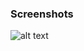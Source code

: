 ### Screenshots

![alt text](https://github.com/andreiseverin/WeaponMod-guns-backup/blob/main/wpn_m4a1scope/M4A1%20Scope.png?raw=true)